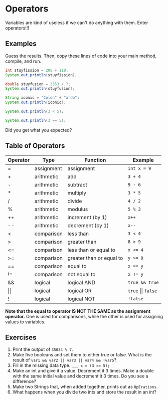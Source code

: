 # Operators

Variables are kind of useless if we can't do anything with them. Enter operators!!!

## Examples
Guess the results. Then, copy these lines of code into your main method, compile, and run.

```java
int stuyfission = 200 + 110;
System.out.println(stuyfission);
```

```java
double stuyfusion = 3353 / 7;
System.out.println(stuyfusion);
```

```java
String iconic = "Colon" + "ardo";
System.out.println(iconic);
```

```java
System.out.println(3 < 5);
```

```java
System.out.println(3 == 5);
```

Did you get what you expected?

## Table of Operators

| Operator     | Type       | Function                 | Example                     |
|--------------|------------|--------------------------|-----------------------------|
| =            | assignment | assignment               | `int x = 9`                 |
| +            | arithmetic | add                      | `3 + 4`                     |
| -            | arithmetic | subtract                 | `9 - 6`                     |
| *            | arithmetic | multiply                 | `3 * 5`                     |
| /            | arithmetic | divide                   | `4 / 2`                     |
| %            | arithmetic | modulus                  | `5 % 3`                     |
| ++           | arithmetic | increment (by 1)         | `x++`                       |
| --           | arithmetic | decrement (by 1)         | `x--`                       |
| <            | comparison | less than                | `3 < 4`                     |
| >            | comparison | greater than             | `8 > 9`                     |
| <=           | comparison | less than or equal to    | `x <= 4`                    |
| >=           | comparison | greater than or equal to | `y >= 9`                    |
| ==           | comparison | equal to                 | `x == y`                    |
| !=           | comparison | not equal to             | `x != y`                    |
| &&           | logical    | logical AND              | `true && true`              |
| &#124;&#124; | logical    | logical OR               | `true` &#124;&#124; `false` |
| !            | logical    | logical NOT              | `!false`                    |

__Note that the equal to operator IS NOT THE SAME as the assignment operator.__ One is used for comparisons, while the other is used for assigning values to variables.

## Exercises

1. Print the output of `35034 % 7`.
2. Make five booleans and set them to either true or false. What is the result of `var1 && var2 || var3 || var4 && !var5`?
3. Fill in the missing data type. `___ x = (3 == 5);`
4. Make an int and give it a value. Decrement it 3 times. Make a double with the same initial value and decrement it 3 times. Do you see a difference?
5. Make two Strings that, when added together, prints out as `OpErations`.
6. What happens when you divide two ints and store the result in an int?
